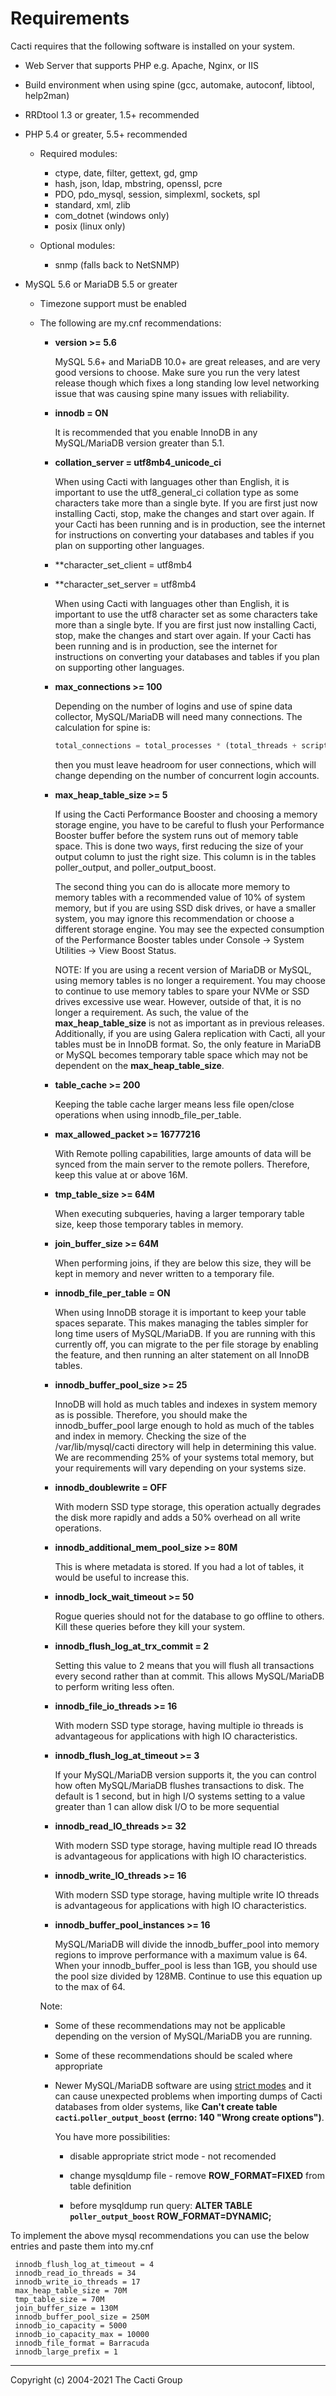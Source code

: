 # Requirements

Cacti requires that the following software is installed on your system.

- Web Server that supports PHP e.g. Apache, Nginx, or IIS

- Build environment when using spine (gcc, automake, autoconf, libtool,
  help2man)

- RRDtool 1.3 or greater, 1.5+ recommended

- PHP 5.4 or greater, 5.5+ recommended
  - Required modules:
    - ctype, date, filter, gettext, gd, gmp
    - hash, json, ldap, mbstring, openssl, pcre
    - PDO, pdo_mysql, session, simplexml, sockets, spl
    - standard, xml, zlib
    - com_dotnet (windows only)
    - posix (linux only)

  - Optional modules:
    - snmp (falls back to NetSNMP)

- MySQL 5.6 or MariaDB 5.5 or greater
  - Timezone support must be enabled

  - The following are my.cnf recommendations:

    - **version >= 5.6**

      MySQL 5.6+ and MariaDB 10.0+ are great releases, and are very good
      versions to choose. Make sure you run the very latest release though
      which fixes a long standing low level networking issue that was causing
      spine many issues with reliability.

    - **innodb = ON**

      It is recommended that you enable InnoDB in any MySQL/MariaDB version
      greater than 5.1.

    - **collation_server = utf8mb4_unicode_ci**

      When using Cacti with languages other than English, it is important to
      use the utf8_general_ci collation type as some characters take more than
      a single byte.  If you are first just now installing Cacti, stop, make
      the changes and start over again.  If your Cacti has been running and is
      in production, see the internet for instructions on converting your
      databases and tables if you plan on supporting other languages.

    - **character_set_client = utf8mb4
    - **character_set_server = utf8mb4

      When using Cacti with languages other than English, it is important to
      use the utf8 character set as some characters take more than a single
      byte. If you are first just now installing Cacti, stop, make the changes
      and start over again. If your Cacti has been running and is in
      production, see the internet for instructions on converting your
      databases and tables if you plan on supporting other languages.

    - **max_connections >= 100**

      Depending on the number of logins and use of spine data collector,
      MySQL/MariaDB will need many connections.  The calculation for spine is:

      ```php
      total_connections = total_processes * (total_threads + script_servers + 1)
      ```

      then you must leave headroom for user connections, which will change
      depending on the number of concurrent login accounts.

    - **max_heap_table_size >= 5**

      If using the Cacti Performance Booster and choosing a memory storage
      engine, you have to be careful to flush your Performance Booster buffer
      before the system runs out of memory table space.  This is done two
      ways, first reducing the size of your output column to just the right
      size.  This column is in the tables poller_output, and
      poller_output_boost.

      The second thing you can do is allocate more memory to memory tables
      with a recommended value of 10% of system memory, but if you are using
      SSD disk drives, or have a smaller system, you may ignore this
      recommendation or choose a different storage engine.  You may see the
      expected consumption of the Performance Booster tables under Console ->
      System Utilities -> View Boost Status.

      NOTE: If you are using a recent version of MariaDB or MySQL, using
      memory tables is no longer a requirement.  You may choose to continue
      to use memory tables to spare your NVMe or SSD drives excessive use
      wear.  However, outside of that, it is no longer a requirement.
      As such, the value of the **max_heap_table_size** is not as important
      as in previous releases.  Additionally, if you are using Galera
      replication with Cacti, all your tables must be in InnoDB format.  So,
      the only feature in MariaDB or MySQL becomes temporary table space
      which may not be dependent on the **max_heap_table_size**.

    - **table_cache >= 200**

      Keeping the table cache larger means less file open/close operations
      when using innodb_file_per_table.

    - **max_allowed_packet >= 16777216**

      With Remote polling capabilities, large amounts of data will be synced
      from the main server to the remote pollers.  Therefore, keep this value
      at or above 16M.

    - **tmp_table_size >= 64M**

      When executing subqueries, having a larger temporary table size, keep
      those temporary tables in memory.

    - **join_buffer_size >= 64M**

      When performing joins, if they are below this size, they will be kept in
      memory and never written to a temporary file.

    - **innodb_file_per_table = ON**

      When using InnoDB storage it is important to keep your table spaces
      separate.  This makes managing the tables simpler for long time users of
      MySQL/MariaDB.  If you are running with this currently off, you can
      migrate to the per file storage by enabling the feature, and then
      running an alter statement on all InnoDB tables.

    - **innodb_buffer_pool_size >= 25**

      InnoDB will hold as much tables and indexes in system memory as is
      possible.  Therefore, you should make the innodb_buffer_pool large
      enough to hold as much of the tables and index in memory.  Checking the
      size of the /var/lib/mysql/cacti directory will help in determining this
      value.  We are recommending 25% of your systems total memory, but your
      requirements will vary depending on your systems size.

    - **innodb_doublewrite = OFF**

      With modern SSD type storage, this operation actually degrades the disk
      more rapidly and adds a 50% overhead on all write operations.

    - **innodb_additional_mem_pool_size >= 80M**

      This is where metadata is stored. If you had a lot of tables, it would
      be useful to increase this.

    - **innodb_lock_wait_timeout >= 50**

      Rogue queries should not for the database to go offline to others.  Kill
      these queries before they kill your system.

    - **innodb_flush_log_at_trx_commit = 2**

      Setting this value to 2 means that you will flush all transactions every
      second rather than at commit.  This allows MySQL/MariaDB to perform
      writing less often.

    - **innodb_file_io_threads >= 16**

      With modern SSD type storage, having multiple io threads is advantageous
      for applications with high IO characteristics.

    - **innodb_flush_log_at_timeout >= 3**

      If your MySQL/MariaDB version supports it, the you can control how often
      MySQL/MariaDB flushes transactions to disk.  The default is 1 second,
      but in high I/O systems setting to a value greater than 1 can allow disk
      I/O to be more sequential

    - **innodb_read_IO_threads >= 32**

      With modern SSD type storage, having multiple read IO threads is
      advantageous for applications with high IO characteristics.

    - **innodb_write_IO_threads >= 16**

      With modern SSD type storage, having multiple write IO threads is
      advantageous for applications with high IO characteristics.

    - **innodb_buffer_pool_instances >= 16**

      MySQL/MariaDB will divide the innodb_buffer_pool into memory regions to
      improve performance with a maximum value is 64.  When your
      innodb_buffer_pool is less than 1GB, you should use the pool size
      divided by 128MB. Continue to use this equation up to the max of 64.

    Note:

    - Some of these recommendations may not be applicable depending on the
      version of MySQL/MariaDB you are running.

    - Some of these recommendations should be scaled where appropriate

    - Newer MySQL/MariaDB software are using [strict
      modes](https://dev.mysql.com/doc/refman/8.0/en/sql-mode.html) and it can
      cause unexpected problems when importing dumps of Cacti databases from
      older systems, like **Can't create table `cacti`.`poller_output_boost`
      (errno: 140 "Wrong create options")**.

      You have more possibilities:

      - disable appropriate strict mode - not recomended

      - change mysqldump file - remove **ROW_FORMAT=FIXED** from table
        definition

      - before mysqldump run query:
        **ALTER TABLE `poller_output_boost` ROW_FORMAT=DYNAMIC;**

To implement the above mysql recommendations you can use the below entries and
paste them into my.cnf

```console
 innodb_flush_log_at_timeout = 4
 innodb_read_io_threads = 34
 innodb_write_io_threads = 17
 max_heap_table_size = 70M
 tmp_table_size = 70M
 join_buffer_size = 130M
 innodb_buffer_pool_size = 250M
 innodb_io_capacity = 5000
 innodb_io_capacity_max = 10000
 innodb_file_format = Barracuda
 innodb_large_prefix = 1
 ```

---
<copy>Copyright (c) 2004-2021 The Cacti Group</copy>
